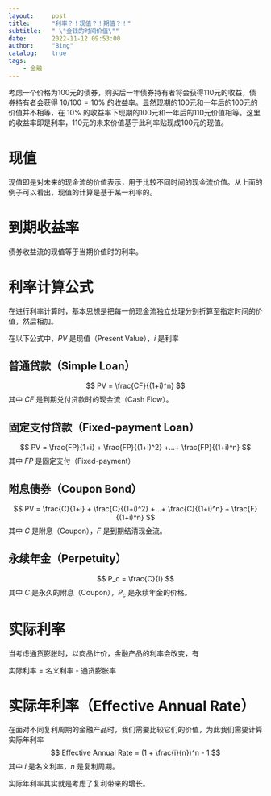 ```yaml
---
layout:     post
title:      "利率？！现值？！期值？！"
subtitle:   " \"金钱的时间价值\""
date:       2022-11-12 09:53:00
author:     "Bing"
catalog:    true
tags:
    - 金融
---
```


考虑一个价格为100元的债券，购买后一年债券持有者将会获得110元的收益，债券持有者会获得 $10 / 100 = 10\%$ 的收益率。显然现期的100元和一年后的100元的价值并不相等，在 $10\%$ 的收益率下现期的100元和一年后的110元价值相等。这里的收益率即是利率，110元的未来价值基于此利率贴现成100元的现值。

# 现值
现值即是对未来的现金流的价值表示，用于比较不同时间的现金流价值。从上面的例子可以看出，现值的计算是基于某一利率的。

# 到期收益率
债券收益流的现值等于当期价值时的利率。

# 利率计算公式
在进行利率计算时，基本思想是把每一份现金流独立处理分别折算至指定时间的价值，然后相加。

在以下公式中，$PV$ 是现值（Present Value），$i$ 是利率
## 普通贷款（Simple Loan）
$$
    PV = \frac{CF}{(1+i)^n}
$$
其中 $CF$ 是到期兑付贷款时的现金流（Cash Flow）。

## 固定支付贷款（Fixed-payment Loan）
$$
    PV = \frac{FP}{1+i} + \frac{FP}{(1+i)^2} +...+ \frac{FP}{(1+i)^n}
$$
其中 $FP$ 是固定支付（Fixed-payment）

## 附息债券（Coupon Bond）
$$
    PV = \frac{C}{1+i} + \frac{C}{(1+i)^2} +...+ \frac{C}{(1+i)^n} + \frac{F}{(1+i)^n}
$$
其中 $C$ 是附息（Coupon），$F$ 是到期结清现金流。

## 永续年金（Perpetuity）
$$
   P_c = \frac{C}{i}
$$
其中 $C$ 是永久的附息（Coupon），$P_c$ 是永续年金的价格。

# 实际利率
当考虑通货膨胀时，以商品计价，金融产品的利率会改变，有

实际利率 = 名义利率 - 通货膨胀率

# 实际年利率（Effective Annual Rate）
在面对不同复利周期的金融产品时，我们需要比较它们的价值，为此我们需要计算实际年利率
$$
    Effective Annual Rate = (1 + \frac{i}{n})^n - 1
$$
其中 $i$ 是名义利率，$n$ 是复利周期。

实际年利率其实就是考虑了复利带来的增长。
